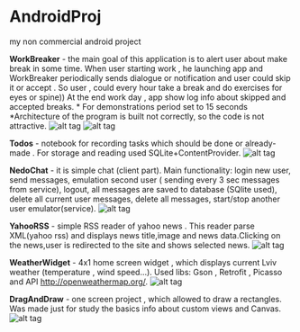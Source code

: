 # AndroidProj
my non commercial android project

<b>WorkBreaker</b> - the main goal of this application is to alert user about make break in some time. When user starting work , he launching app and WorkBreaker periodically sends dialogue or notification and user could skip it or accept . So user , could every hour take a break and do exercises for eyes or spine))  At the end  work day , app show log info about skipped and accepted breaks. * For demonstrations period set to 15 seconds *Architecture of the program is built not correctly, so the code is not attractive.
![alt tag](https://cloud.githubusercontent.com/assets/7840893/5885415/f78b5d1c-a374-11e4-8657-158448015d1a.PNG)
![alt tag](https://cloud.githubusercontent.com/assets/7840893/5885413/f70ac922-a374-11e4-9174-02efe0317652.PNG)

<b>Todos</b> - notebook for recording tasks which should be done or already-made . For storage and reading used SQLite+ContentProvider.
![alt tag](https://cloud.githubusercontent.com/assets/7840893/5885414/f70c9f04-a374-11e4-81f4-4361897719f8.PNG)

<b>NedoChat</b> - it is simple chat (client part). Main functionality: login new user, send messages, emulation second user ( sending every 3 sec messages from service), logout, all messages are saved to database (SQlite used), delete all current user messages, delete all messages, start/stop another user emulator(service).
![alt tag](https://cloud.githubusercontent.com/assets/7840893/5885412/f709faba-a374-11e4-9b79-81367043cef3.PNG)

<b>YahooRSS</b>  - simple RSS reader of yahoo news . This reader parse XML(yahoo rss) and displays news title,image and news data.Сlicking on the news,user is redirected to the site and shows selected news.
![alt tag](https://cloud.githubusercontent.com/assets/7840893/5910060/eaeafdd2-a5be-11e4-9a52-b806001f372a.PNG)

<b>WeatherWidget</b> - 4x1 home screen widget , which displays current Lviv weather (temperature , wind speed...). Used libs: Gson , Retrofit , Picasso and API http://openweathermap.org/.
![alt tag](https://cloud.githubusercontent.com/assets/7840893/6061121/7a2d5374-ad4d-11e4-8201-cfb134268ee9.PNG)

<b>DragAndDraw</b> - one screen project , which allowed to draw a rectangles. Was made just for study the basics info about custom views and Canvas.
![alt tag](https://cloud.githubusercontent.com/assets/7840893/5885411/ef0d3502-a374-11e4-83a3-34512054180c.PNG)
